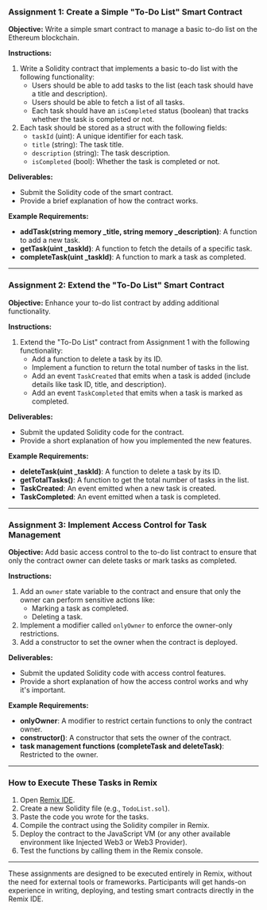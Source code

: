 ### **Assignment 1: Create a Simple "To-Do List" Smart Contract**
**Objective:** Write a simple smart contract to manage a basic to-do list on the Ethereum blockchain.

**Instructions:**
1. Write a Solidity contract that implements a basic to-do list with the following functionality:
   - Users should be able to add tasks to the list (each task should have a title and description).
   - Users should be able to fetch a list of all tasks.
   - Each task should have an `isCompleted` status (boolean) that tracks whether the task is completed or not.
2. Each task should be stored as a struct with the following fields:
   - `taskId` (uint): A unique identifier for each task.
   - `title` (string): The task title.
   - `description` (string): The task description.
   - `isCompleted` (bool): Whether the task is completed or not.

**Deliverables:**
- Submit the Solidity code of the smart contract.
- Provide a brief explanation of how the contract works.

**Example Requirements:**
- **addTask(string memory _title, string memory _description)**: A function to add a new task.
- **getTask(uint _taskId)**: A function to fetch the details of a specific task.
- **completeTask(uint _taskId)**: A function to mark a task as completed.

---

### **Assignment 2: Extend the "To-Do List" Smart Contract**
**Objective:** Enhance your to-do list contract by adding additional functionality.

**Instructions:**
1. Extend the "To-Do List" contract from Assignment 1 with the following functionality:
   - Add a function to delete a task by its ID.
   - Implement a function to return the total number of tasks in the list.
   - Add an event `TaskCreated` that emits when a task is added (include details like task ID, title, and description).
   - Add an event `TaskCompleted` that emits when a task is marked as completed.

**Deliverables:**
- Submit the updated Solidity code for the contract.
- Provide a short explanation of how you implemented the new features.
  
**Example Requirements:**
- **deleteTask(uint _taskId)**: A function to delete a task by its ID.
- **getTotalTasks()**: A function to get the total number of tasks in the list.
- **TaskCreated**: An event emitted when a new task is created.
- **TaskCompleted**: An event emitted when a task is completed.

---

### **Assignment 3: Implement Access Control for Task Management**
**Objective:** Add basic access control to the to-do list contract to ensure that only the contract owner can delete tasks or mark tasks as completed.

**Instructions:**
1. Add an `owner` state variable to the contract and ensure that only the owner can perform sensitive actions like:
   - Marking a task as completed.
   - Deleting a task.
2. Implement a modifier called `onlyOwner` to enforce the owner-only restrictions.
3. Add a constructor to set the owner when the contract is deployed.

**Deliverables:**
- Submit the updated Solidity code with access control features.
- Provide a short explanation of how the access control works and why it's important.

**Example Requirements:**
- **onlyOwner**: A modifier to restrict certain functions to only the contract owner.
- **constructor()**: A constructor that sets the owner of the contract.
- **task management functions (completeTask and deleteTask)**: Restricted to the owner.

---

### **How to Execute These Tasks in Remix**
1. Open [Remix IDE](https://remix.ethereum.org/).
2. Create a new Solidity file (e.g., `TodoList.sol`).
3. Paste the code you wrote for the tasks.
4. Compile the contract using the Solidity compiler in Remix.
5. Deploy the contract to the JavaScript VM (or any other available environment like Injected Web3 or Web3 Provider).
6. Test the functions by calling them in the Remix console.

---

These assignments are designed to be executed entirely in Remix, without the need for external tools or frameworks. Participants will get hands-on experience in writing, deploying, and testing smart contracts directly in the Remix IDE.
